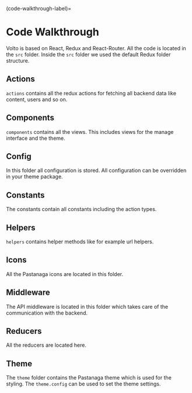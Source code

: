 (code-walkthrough-label)=

# Code Walkthrough

Volto is based on React, Redux and React-Router.
All the code is located in the `src` folder.
Inside the `src` folder we used the default Redux folder structure.

## Actions

`actions` contains all the redux actions for fetching all backend data like content, users and so on.

## Components

`components` contains all the views.
This includes views for the manage interface and the theme.

## Config

In this folder all configuration is stored.
All configuration can be overridden in your theme package.

## Constants

The constants contain all constants including the action types.

## Helpers

`helpers` contains helper methods like for example url helpers.

## Icons

All the Pastanaga icons are located in this folder.

## Middleware

The API middleware is located in this folder which takes care of the communication with the backend.

## Reducers

All the reducers are located here.

## Theme

The `theme` folder contains the Pastanaga theme which is used for the styling.
The `theme.config` can be used to set the theme settings.
